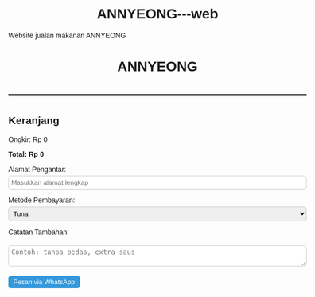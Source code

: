 # ANNYEONG---web
Website jualan makanan ANNYEONG
<!DOCTYPE html>
<html lang="id">
<head>
<meta charset="UTF-8">
<meta name="viewport" content="width=device-width, initial-scale=1.0">
<title>ANNYEONG - Jualan Makanan Online</title>
<style>
  body { font-family: Arial, sans-serif; padding: 10px; max-width: 600px; margin: auto; }
  h1 { text-align: center; }
  .products { display: flex; flex-wrap: wrap; gap: 10px; }
  .product { border: 1px solid #ccc; padding: 5px; flex: 1 1 48%; border-radius: 8px; text-align: center; }
  .product img { width: 100%; height: 120px; object-fit: cover; border-radius: 5px; }
  button { padding: 5px 10px; margin-top: 5px; background: #3498db; color: #fff; border: none; border-radius: 5px; cursor: pointer; }
  button:disabled { background: #ccc; cursor: not-allowed; }
  .cart { margin-top: 20px; border-top: 2px solid #333; padding-top: 10px; }
  input, select, textarea { padding: 5px; margin-top: 5px; width: 100%; border-radius: 5px; border: 1px solid #ccc; }
  .total { font-weight: bold; margin-top: 5px; }
</style>
</head>
<body>

<h1>ANNYEONG</h1>

<div class="products" id="products"></div>

<div class="cart" id="cart">
  <h2>Keranjang</h2>
  <ul id="cart-items"></ul>
  <p>Ongkir: Rp <span id="delivery-fee">0</span></p>
  <p class="total">Total: Rp <span id="total-price">0</span></p>

  <label>Alamat Pengantar:</label>
  <input type="text" id="address" placeholder="Masukkan alamat lengkap">

  <label>Metode Pembayaran:</label>
  <select id="payment-method">
    <option value="tunai">Tunai</option>
    <option value="transfer">Transfer SEA Bank</option>
  </select>

  <label>Catatan Tambahan:</label>
  <textarea id="notes" placeholder="Contoh: tanpa pedas, extra saus"></textarea>

  <button id="order-btn">Pesan via WhatsApp</button>
</div>

<script>
const products = [
  { id:1, name:"Bento", price:10000, image:"images/bento.jpg" },
  { id:2, name:"Kimbab", price:15000, image:"images/kimbab.jpg" },
  { id:3, name:"Korean Lava Chicken Wings", price:10000, image:"images/korean.jpg" },
  { id:4, name:"Korean Lava Chicken Wings + Nasi", price:7000, image:"images/nasi.jpg" },
  { id:5, name:"Chicken Pop Korean Spicy", price:15000, image:"images/chicken.jpg" },
  { id:6, name:"Onigiri", price:5000, image:"images/onigiri.jpg" },
  { id:7, name:"Mango Sticky Rice", price:15000, image:"images/mango.jpg" },
  { id:8, name:"Fire Cheese Wing", price:15000, image:"images/fire.jpg" },
];

let cart = [];
let deliveryFee = 5000;

const productsDiv = document.getElementById("products");
const cartItems = document.getElementById("cart-items");
const deliveryFeeEl = document.getElementById("delivery-fee");
const totalPriceEl = document.getElementById("total-price");
const addressInput = document.getElementById("address");
const paymentSelect = document.getElementById("payment-method");
const orderBtn = document.getElementById("order-btn");
const notesInput = document.getElementById("notes");

function renderProducts() {
  products.forEach(p => {
    const div = document.createElement("div");
    div.className = "product";
    div.innerHTML = `
      <img src="${p.image}" alt="${p.name}">
      <h3>${p.name}</h3>
      <p>Rp ${p.price.toLocaleString()}</p>
      <input type="number" id="qty-${p.id}" value="0" min="0" style="width:50px;">
      <button onclick="addToCart(${p.id})">Tambah ke Keranjang</button>
    `;
    productsDiv.appendChild(div);
  });
}

function addToCart(id) {
  const qty = parseInt(document.getElementById(`qty-${id}`).value);
  if(qty <= 0) return alert("Masukkan jumlah minimal 1");
  const prod = products.find(p => p.id === id);
  const existing = cart.find(i => i.id === id);
  if(existing) existing.qty += qty;
  else cart.push({ ...prod, qty });
  renderCart();
}

function calculateDelivery(addr) {
  const a = addr.toLowerCase();
  if(a.includes("batusangkar")) return 5000;
  return 0;
}

function renderCart() {
  cartItems.innerHTML = "";
  cart.forEach(item => {
    const li = document.createElement("li");
    li.textContent = `${item.name} x${item.qty} - Rp ${(item.price*item.qty).toLocaleString()}`;
    cartItems.appendChild(li);
  });

  deliveryFee = calculateDelivery(addressInput.value);
  deliveryFeeEl.textContent = deliveryFee.toLocaleString();

  const total = cart.reduce((sum,i)=>sum+i.price*i.qty,0) + deliveryFee;
  totalPriceEl.textContent = total.toLocaleString();

  orderBtn.disabled = deliveryFee === 0 || cart.length === 0;
}

addressInput.addEventListener("input", renderCart);

orderBtn.addEventListener("click", ()=>{
  const productList = cart.map(i=>`${i.name} x${i.qty} (${i.price*i.qty})`).join("\n");
  const message = `
========== PESANAN ==========
${productList}
-----------------------------
Alamat: ${addressInput.value}
Metode pembayaran: ${paymentSelect.value}
Catatan: ${notesInput.value}
-----------------------------
Total: Rp ${totalPriceEl.textContent}
=============================
`;
  window.open(`https://wa.me/6288279631889?text=${encodeURIComponent(message)}`, "_blank");
});

renderProducts();
</script>

</body>
</html>
